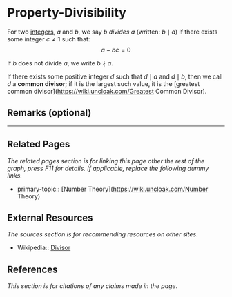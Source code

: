 # Property-Divisibility
For two [integers](https://wiki.uncloak.com/Integers), $a$ and $b$, we say $b$ *divides* $a$ (written: $b\mid a$) if there exists some integer $c\ne1$ such that:
$$a-bc=0$$

If $b$ does not divide $a$, we write $b\nmid a$. 

If there exists some positive integer $d$ such that $d\mid a$ and $d\mid b$, then we call $d$ a **common divisor**; if it is the largest such value, it is the [greatest common divisor](https://wiki.uncloak.com/Greatest Common Divisor).

## Remarks (optional)

---
## Related Pages
*The related pages section is for linking this page other the rest of the graph, press F11 for details. If applicable, replace the following dummy links.*
- primary-topic:: [Number Theory](https://wiki.uncloak.com/Number Theory)

## External Resources
*The sources section is for recommending resources on other sites*.
- Wikipedia:: [Divisor](https://en.wikipedia.org/wiki/divisor)

## References
*This section is for citations of any claims made in the page*.